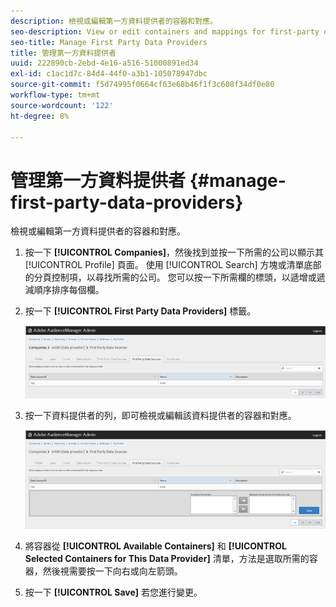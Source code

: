 ```yaml
---
description: 檢視或編輯第一方資料提供者的容器和對應。
seo-description: View or edit containers and mappings for first-party data providers.
seo-title: Manage First Party Data Providers
title: 管理第一方資料提供者
uuid: 222890cb-2ebd-4e16-a516-51000891ed34
exl-id: c1ac1d7c-84d4-44f0-a3b1-105078947dbc
source-git-commit: f5d74995f0664cf63e68b46f1f3c608f34df0e80
workflow-type: tm+mt
source-wordcount: '122'
ht-degree: 8%

---
```


# 管理第一方資料提供者 {#manage-first-party-data-providers}

檢視或編輯第一方資料提供者的容器和對應。

<!-- t_first_party_providers.xml -->

1. 按一下 **[!UICONTROL Companies]**，然後找到並按一下所需的公司以顯示其 [!UICONTROL Profile] 頁面。 使用 [!UICONTROL Search] 方塊或清單底部的分頁控制項，以尋找所需的公司。 您可以按一下所需欄的標頭，以遞增或遞減順序排序每個欄。

1. 按一下 **[!UICONTROL First Party Data Providers]** 標籤。

   ![](assets/first_party_providers.png)

1. 按一下資料提供者的列，即可檢視或編輯該資料提供者的容器和對應。

   ![步驟結果](assets/first_party_providers_edit.png)

1. 將容器從 **[!UICONTROL Available Containers]** 和 **[!UICONTROL Selected Containers for This Data Provider]** 清單，方法是選取所需的容器，然後視需要按一下向右或向左箭頭。
1. 按一下 **[!UICONTROL Save]** 若您進行變更。
